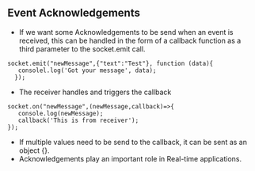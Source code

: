 ## Event Acknowledgements

- If we want some Acknowledgements to be send when an event is received, this can be handled in the form of a callback function as a third parameter to the socket.emit call.

```
socket.emit("newMessage",{"text":"Test"}, function (data){
   consolel.log('Got your message', data);
  });

```

- The receiver handles and triggers the callback

```
socket.on("newMessage",(newMessage,callback)=>{
   console.log(newMessage);
   callback('This is from receiver');
});

```

- If multiple values need to be send to the callback, it can be sent as an object {}.
- Acknowledgements play an important role in Real-time applications.
